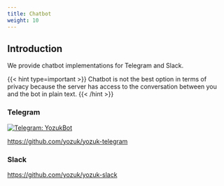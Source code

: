 ```yaml
---
title: Chatbot
weight: 10
---
```


## Introduction

We provide chatbot implementations for Telegram and Slack.

{{< hint type=important >}}
Chatbot is not the best option in terms of privacy because the server has access to the conversation between you and the bot in plain text.
{{< /hint >}}

### Telegram

[![Telegram: YozukBot](https://img.shields.io/badge/Telegram-@YozukBot-blue?logo=telegram)](https://t.me/YozukBot)

https://github.com/yozuk/yozuk-telegram

### Slack

https://github.com/yozuk/yozuk-slack
